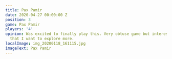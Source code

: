 ```yaml
---
title: Pax Pamir
date: 2020-04-27 00:00:00 Z
position: 3
game: Pax Pamir
players: '4'
opinion: Was excited to finally play this. Very obtuse game but interesting interplay
  that I want to explore more.
localImage: img_20200118_161115.jpg
imageText: Pax Pamir
---
```


